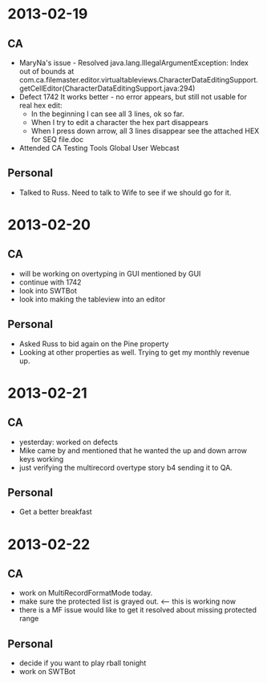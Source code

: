 2013-02-19
==========

CA
--
* MaryNa's issue - Resolved
	java.lang.IllegalArgumentException: Index out of bounds
	at com.ca.filemaster.editor.virtualtableviews.CharacterDataEditingSupport.getCellEditor(CharacterDataEditingSupport.java:294)
* Defect 1742
	It works better - no error appears, but still not usable for real hex edit:
	- In the beginning  I can see all 3 lines, ok so far.
	- When I try to edit a character the hex part disappears
	- When I press down arrow, all 3 lines disappear
	see the attached           HEX  for SEQ file.doc
* Attended CA Testing Tools Global User Webcast

Personal
--------
* Talked to Russ.  Need to talk to Wife to see if we should go for it.

2013-02-20
==========

CA
--
* will be working on overtyping in GUI mentioned by GUI
* continue with 1742
* look into SWTBot
* look into making the tableview into an editor

Personal
--------
* Asked Russ to bid again on the Pine property
* Looking at other properties as well.  Trying to get my monthly revenue up.

2013-02-21
==========

CA
--
* yesterday: worked on defects 
* Mike came by and mentioned that he wanted the up and down arrow keys working
* just verifying the multirecord overtype story b4 sending it to QA.

Personal
--------
* Get a better breakfast

2013-02-22
==========

CA
-- 
* work on MultiRecordFormatMode today.
* make sure the protected list is grayed out. <-- this is working now
* there is a MF issue would like to get it resolved about missing protected range

Personal
--------
* decide if you want to play rball tonight
* work on SWTBot